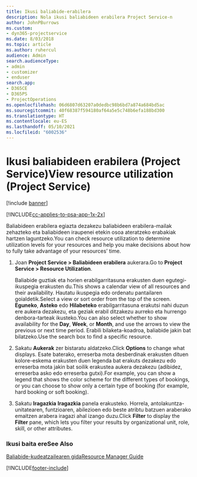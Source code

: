 ```yaml
---
title: Ikusi baliabide-erabilera
description: Nola ikusi baliabideen erabilera Project Service-n
author: JohnPBurrows
ms.custom:
- dyn365-projectservice
ms.date: 8/03/2018
ms.topic: article
ms.author: ruhercul
audience: Admin
search.audienceType:
- admin
- customizer
- enduser
search.app:
- D365CE
- D365PS
- ProjectOperations
ms.openlocfilehash: 06d6807d63207a0dedbc98b6bd7a874a684bd5ac
ms.sourcegitcommit: 40f68387f594180af64a5e5c748b6efa188bd300
ms.translationtype: HT
ms.contentlocale: eu-ES
ms.lasthandoff: 05/10/2021
ms.locfileid: "6002536"
---
```

# <a name="view-resource-utilization-project-service"></a><span data-ttu-id="86ae7-103">Ikusi baliabideen erabilera (Project Service)</span><span class="sxs-lookup"><span data-stu-id="86ae7-103">View resource utilization (Project Service)</span></span>

[!include [banner](../includes/psa-now-project-operations.md)]

[!INCLUDE[cc-applies-to-psa-app-1x-2x](../includes/cc-applies-to-psa-app-1x-2x.md)]

<span data-ttu-id="86ae7-104">Baliabideen erabilera egiazta dezakezu baliabideen erabilera-mailak zehazteko eta baliabideen iraupenei etekin osoa ateratzeko erabakiak hartzen laguntzeko.</span><span class="sxs-lookup"><span data-stu-id="86ae7-104">You can check resource utilization to determine utilization levels for your resources and help you make decisions about how to fully take advantage of your resources’ time.</span></span>  
  
1. <span data-ttu-id="86ae7-105">Joan **Project Service > Baliabideen erabilera** aukerara.</span><span class="sxs-lookup"><span data-stu-id="86ae7-105">Go to **Project Service > Resource Utilization**.</span></span> 

     <span data-ttu-id="86ae7-106">Baliabide guztiak eta horien erabilgarritasuna erakusten duen egutegi-ikuspegia erakusten du.</span><span class="sxs-lookup"><span data-stu-id="86ae7-106">This shows a calendar view of all resources and their availability.</span></span> <span data-ttu-id="86ae7-107">Hautatu ikuspegia edo ordenatu pantailaren goialdetik.</span><span class="sxs-lookup"><span data-stu-id="86ae7-107">Select a view or sort order from the top of the screen.</span></span> <span data-ttu-id="86ae7-108">**Eguneko**, **Asteko** edo **Hilabeteko** erabilgarritasuna erakutsi nahi duzun ere aukera dezakezu, eta geziak erabil ditzakezu aurreko eta hurrengo denbora-tarteak ikusteko.</span><span class="sxs-lookup"><span data-stu-id="86ae7-108">You can also select whether to show availability for the **Day**, **Week**, or **Month**, and use the arrows to view the previous or next time period.</span></span> <span data-ttu-id="86ae7-109">Erabili bilaketa-koadroa, baliabide jakin bat bilatzeko.</span><span class="sxs-lookup"><span data-stu-id="86ae7-109">Use the search box to find a specific resource.</span></span>      
  
2. <span data-ttu-id="86ae7-110">Sakatu **Aukerak** zer bistaratu aldatzeko.</span><span class="sxs-lookup"><span data-stu-id="86ae7-110">Click **Options** to change what displays.</span></span> <span data-ttu-id="86ae7-111">Esate baterako, erreserba mota desberdinak erakusten dituen kolore-eskema erakusten duen legenda bat erakuts dezakezu edo erreserba mota jakin bat soilik erakustea aukera dezakezu (adibidez, erreserba asko edo erreserba gutxi).</span><span class="sxs-lookup"><span data-stu-id="86ae7-111">For example, you can show a legend that shows the color scheme for the different types of bookings, or you can choose to show only a certain type of booking (for example, hard booking or soft booking).</span></span>  

3. <span data-ttu-id="86ae7-112">Sakatu **Iragazkia** **Iragazkia** panela erakusteko. Horrela, antolakuntza-unitatearen, funtzioaren, abilezioen edo beste atribtu batzuen araberako emaitzen arabera iragazi ahal izango duzu.</span><span class="sxs-lookup"><span data-stu-id="86ae7-112">Click **Filter** to display the **Filter** pane, which lets you filter your results by organizational unit, role, skill, or other attributes.</span></span>  
  
### <a name="see-also"></a><span data-ttu-id="86ae7-113">Ikusi baita ere</span><span class="sxs-lookup"><span data-stu-id="86ae7-113">See Also</span></span>  
 [<span data-ttu-id="86ae7-114">Baliabide-kudeatzailearen gida</span><span class="sxs-lookup"><span data-stu-id="86ae7-114">Resource Manager Guide</span></span>](../psa/resource-manager-guide.md)


[!INCLUDE[footer-include](../includes/footer-banner.md)]